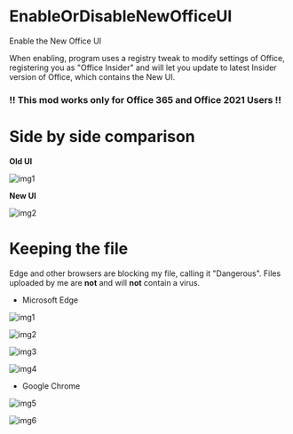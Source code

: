 # EnableOrDisableNewOfficeUI

Enable the New Office UI

When enabling, program uses a registry tweak to modify settings of Office, registering you as "Office Insider" and will let you update to latest Insider version of Office, which contains the New UI.

### !! This mod works only for Office 365 and Office 2021 Users !!

# Side by side comparison

__Old UI__

![img1](https://i.imgur.com/zU1F3JT.png)

__New UI__

![img2](https://i.imgur.com/hOdN85Z.png)

# Keeping the file

Edge and other browsers are blocking my file, calling it "Dangerous". Files uploaded by me are __not__ and will __not__ contain a virus.

* Microsoft Edge

![img1](https://i.imgur.com/ScV81WL.png)

![img2](https://user-images.githubusercontent.com/93790230/160257015-f409cd4f-68ee-4b54-ba01-5a89c1eafd90.png)

![img3](https://i.imgur.com/SgvWCjs.png)

![img4](https://i.imgur.com/xwII7yG.png)


* Google Chrome

![img5](https://user-images.githubusercontent.com/93790230/160257152-093f6442-9e99-4fde-b4d9-41bb6ab39a38.png)

![img6](https://user-images.githubusercontent.com/93790230/160257170-c48b68de-4ad6-4521-9227-fac3a4f4a532.png)
